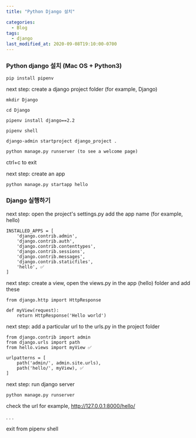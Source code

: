 ```yaml
---
title: "Python Django 설치"

categories:
  - Blog
tags:
  - django
last_modified_at: 2020-09-08T19:10:00-0700
---
```


### Python django 설치 (Mac OS + Python3)

```
pip install pipenv
```

next step: create a django project folder (for example, Django)

```
mkdir Django

cd Django

pipenv install django==2.2
```

```
pipenv shell

django-admin startproject django_project .

python manage.py runserver (to see a welcome page)
```

ctrl+c to exit

next step: create an app

```
python manage.py startapp hello
```

### Django 실행하기

next step: open the project's settings.py add the app name (for example, hello)

```
INSTALLED_APPS = [
    'django.contrib.admin',
    'django.contrib.auth',
    'django.contrib.contenttypes',
    'django.contrib.sessions',
    'django.contrib.messages',
    'django.contrib.staticfiles',
    'hello', ✅
]
```

next step: create a view, open the views.py in the app (hello) folder and add these

```
from django.http import HttpResponse

def myView(request):
    return HttpResponse('Hello world')
```

next step: add a particular url to the urls.py in the project folder

```
from django.contrib import admin
from django.urls import path
from hello.views import myView ✅

urlpatterns = [
    path('admin/', admin.site.urls),
    path('hello/', myView), ✅
]

```

next step: run django server

```
python manage.py runserver
```

check the url for example, http://127.0.0.1:8000/hello/

.
.
.

exit from pipenv shell
